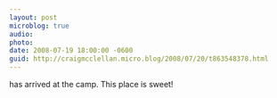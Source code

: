 ```yaml
---
layout: post
microblog: true
audio: 
photo: 
date: 2008-07-19 18:00:00 -0600
guid: http://craigmcclellan.micro.blog/2008/07/20/t863548378.html
---
```

has arrived at the camp. This place is sweet!

